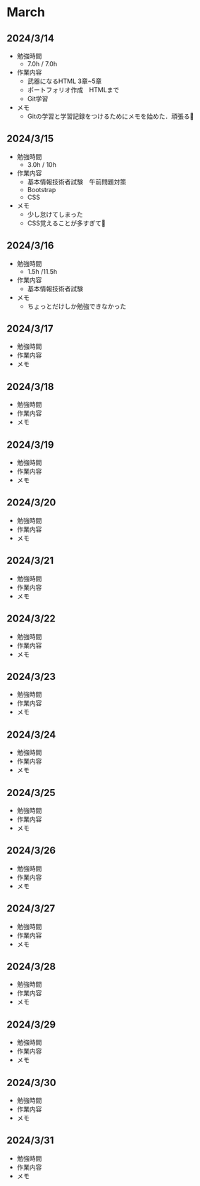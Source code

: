 # March

## 2024/3/14

- 勉強時間
  - 7.0h / 7.0h
- 作業内容
  - 武器になるHTML 3章~5章
  - ポートフォリオ作成　HTMLまで
  - Git学習
- メモ
  - Gitの学習と学習記録をつけるためにメモを始めた．頑張る💪

## 2024/3/15

- 勉強時間
  - 3.0h / 10h
- 作業内容
  - 基本情報技術者試験　午前問題対策
  - Bootstrap
  - CSS
- メモ
  - 少し怠けてしまった
  - CSS覚えることが多すぎて🥺

## 2024/3/16

- 勉強時間
  - 1.5h /11.5h
- 作業内容
  - 基本情報技術者試験
- メモ
  - ちょっとだけしか勉強できなかった

## 2024/3/17

- 勉強時間
- 作業内容
- メモ

## 2024/3/18

- 勉強時間
- 作業内容
- メモ

## 2024/3/19

- 勉強時間
- 作業内容
- メモ

## 2024/3/20

- 勉強時間
- 作業内容
- メモ

## 2024/3/21

- 勉強時間
- 作業内容
- メモ

## 2024/3/22

- 勉強時間
- 作業内容
- メモ

## 2024/3/23

- 勉強時間
- 作業内容
- メモ

## 2024/3/24

- 勉強時間
- 作業内容
- メモ

## 2024/3/25

- 勉強時間
- 作業内容
- メモ

## 2024/3/26

- 勉強時間
- 作業内容
- メモ

## 2024/3/27

- 勉強時間
- 作業内容
- メモ

## 2024/3/28

- 勉強時間
- 作業内容
- メモ

## 2024/3/29

- 勉強時間
- 作業内容
- メモ

## 2024/3/30

- 勉強時間
- 作業内容
- メモ

## 2024/3/31

- 勉強時間
- 作業内容
- メモ

